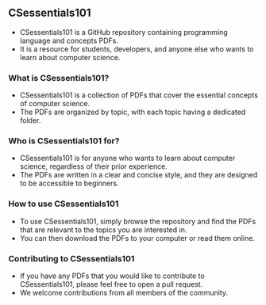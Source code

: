 ## CSessentials101

* CSessentials101 is a GitHub repository containing programming language and concepts PDFs.
* It is a resource for students, developers, and anyone else who wants to learn about computer science.

### What is CSessentials101?

* CSessentials101 is a collection of PDFs that cover the essential concepts of computer science.
* The PDFs are organized by topic, with each topic having a dedicated folder.

### Who is CSessentials101 for?

* CSessentials101 is for anyone who wants to learn about computer science, regardless of their prior experience.
* The PDFs are written in a clear and concise style, and they are designed to be accessible to beginners.

### How to use CSessentials101

* To use CSessentials101, simply browse the repository and find the PDFs that are relevant to the topics you are interested in.
* You can then download the PDFs to your computer or read them online.

### Contributing to CSessentials101

* If you have any PDFs that you would like to contribute to CSessentials101, please feel free to open a pull request.
* We welcome contributions from all members of the community.



